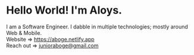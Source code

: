 # Hello World! I'm Aloys.
I am a Software Engineer. I dabble in multiple technologies; mostly around Web & Mobile.<br>
Website => https://aboge.netlify.app <br>
Reach out => junioraboge@gmail.com
